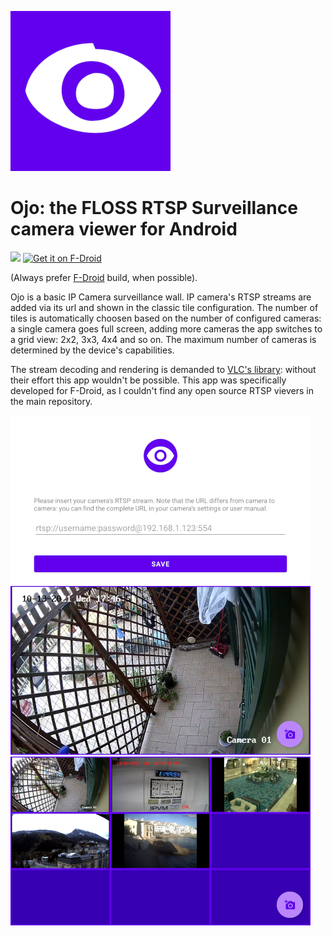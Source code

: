 ![Ojo Logo](/media/icon.png)

# Ojo: the FLOSS RTSP Surveillance camera viewer for Android

[<img src="https://raw.githubusercontent.com/andOTP/andOTP/master/assets/badges/get-it-on-github.png" height="80">](https://github.com/penguin86/ojo/releases/latest) 
[<img src="https://fdroid.gitlab.io/artwork/badge/get-it-on.png" alt="Get it on F-Droid" height="80">](https://f-droid.org/it/packages/it.danieleverducci.ojo)

(Always prefer [F-Droid](https://f-droid.org) build, when possible).

Ojo is a basic IP Camera surveillance wall.
IP camera's RTSP streams are added via its url and shown in the classic tile configuration. The number of tiles is automatically choosen based on the number of configured cameras: a single camera goes full screen, adding more cameras the app switches to a grid view: 2x2, 3x3, 4x4 and so on.
The maximum number of cameras is determined by the device's capabilities.

The stream decoding and rendering is demanded to [VLC's library](https://code.videolan.org/videolan/vlc-android): without their effort this app wouldn't be possible.
This app was specifically developed for F-Droid, as I couldn't find any open source RTSP vievers in the main repository.

![Screenshot 1](media/screenshots/1.png)      ![Screenshot 2](media/screenshots/2.png)      ![Screenshot 3](media/screenshots/3.png)

